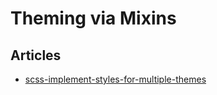 # Theming via Mixins


## Articles 
- [scss-implement-styles-for-multiple-themes](https://lukeliutingchun.medium.com/scss-implement-styles-for-multiple-themes-with-the-content-directive-272da62e875a)